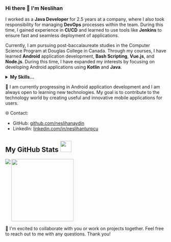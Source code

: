 ### Hi there 👋 I'm Neslihan

I worked as a **Java Developer** for 2.5 years at a company, where I also took responsibility for managing **DevOps** processes within the team. During this time, I gained experience in **CI/CD** and learned to use tools like **Jenkins** to ensure fast and seamless deployment of applications.

Currently, I am pursuing post-baccalaureate studies in the Computer Science Program at Douglas College in Canada. Through my courses, I have learned **Android** application development, **Bash Scripting**, **Vue.js**, and **Node.js**. During this time, I have expanded my interests by focusing on developing Android applications using **Kotlin** and **Java**.

<details>
  <summary><b>My Skills...</b></summary>
  </br>
  <p>💻<b>Java and Kotlin: </b>Experienced in developing Android applications with Java and Kotlin. Proficient in building web applications using Java Spring Framework and MVC architecture.</p>
  <p>📱<b>Android Development: </b>Knowledgeable in creating user-friendly and functional applications using Android Studio and Android SDK.</p>
  <p>🚀<b>DevOps Tools: </b>Skilled in managing CI/CD processes using tools such as Jenkins, AppDynamics, Docker, and Graylog to ensure continuous integration and deployment of applications.</p>

</details>


🌱 I am currently progressing in Android application development and I am always open to learning new technologies. My goal is to contribute to the technology world by creating useful and innovative mobile applications for users.

🌐 Contact:
- GitHub: [github.com/neslihanaydin](https://github.com/neslihanaydin)
- LinkedIn: [linkedin.com/in/neslihanturpcu](https://linkedin.com/in/neslihanturpcu)



 ##  My GitHub Stats <img src = "https://i.pinimg.com/originals/65/c4/f4/65c4f452571be1261e9c623f7da488ac.gif" width = 35px> 
<div>
<img src="https://github-readme-stats.vercel.app/api?username=neslihanaydin&count_private=true&show_icons=true&include_all_commits=true" align="left" />

<p>
<a href="https://github.com/neslihanaydin"> 
    <img src="https://github-readme-stats.vercel.app/api/top-langs/?username=neslihanaydin&hide=TeX&layout=compact" height="195"/>
  </a>
</p>
</div>



🌟 I'm excited to collaborate with you or work on projects together. Feel free to reach out to me with any questions. Thank you!

